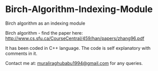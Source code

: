 # Birch-Algorithm-Indexing-Module
Birch algorithm as an indexing module

Birch algorithm - find the paper here: http://www.cs.sfu.ca/CourseCentral/459/han/papers/zhang96.pdf

It has been coded in C++ language. The code is self explanatory with comments in it.

Contact me at: muraliraghubabu1994@gmail.com for any queries.


